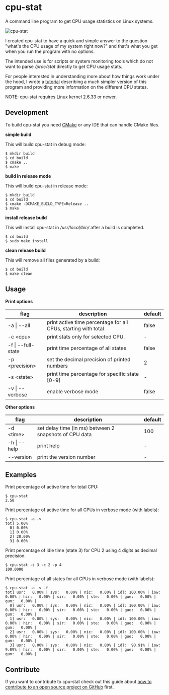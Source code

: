 # cpu-stat
A command line program to get CPU usage statistics on Linux systems.

![cpu-stat](https://github.com/vivaladav/cpu-stat/blob/master/data/imgs/CPU-STAT-logo-256.png?raw=true)

I created cpu-stat to have a quick and simple answer to the question "what's the CPU usage of my system right now?" and that's what you get when you run the program with no options.

The intended use is for scripts or system monitoring tools which do not want to parse */proc/stat* directly to get CPU usage stats.

For people interested in understanding more about how things work under the hood, I wrote a [tutorial](http://blog.davidecoppola.com/2016/12/cpp-program-to-get-cpu-usage-from-command-line-in-linux/) describing a much simpler version of this program and providing more information on the different CPU states.

NOTE: cpu-stat requires Linux kernel 2.6.33 or newer.

## Development
To build cpu-stat you need [CMake](https://cmake.org/) or any IDE that can handle CMake files.

**simple build**

This will build cpu-stat in debug mode:

    $ mkdir build
    $ cd build
    $ cmake ..
    $ make

**build in release mode**

This will build cpu-stat in release mode:

    $ mkdir build
    $ cd build
    $ cmake -DCMAKE_BUILD_TYPE=Release ..
    $ make

**install release build**

This will install cpu-stat in */usr/local/bin/* after a build is completed.

    $ cd build
    $ sudo make install

**clean release build**

This will remove all files generated by a build:

    $ cd build
    $ make clean

## Usage

**Print options**

| flag | description | default |
| ---- | ------------| ------- |
| -a \| --all | print active time percentage for all CPUs, starting with total | false |
| -c \<cpu\> | print stats only for selected CPU. | - |
| -f \| --full-state | print time percentage of all states | false |
| -p \<precision\> | set the decimal precision of printed numbers  | 2 |
|  -s \<state\> |  print time percentage for specific state [0-9]  | - |
| -v \| --verbose | enable verbose mode | false |

**Other options**

| flag | description | default |
| ---- | ------------| ------- |
| -d \<time\> | set delay time (in ms) between 2 snapshots of CPU data  | 100 |
| -h \| --help  | print help  | - |
| --version |  print the version number  | - |

## Examples

Print percentage of active time for total CPU:
```
$ cpu-stat
2.50
```

Print percentage of active time for all CPUs in verbose mode (with labels):
```
$ cpu-stat -a -v
tot] 5.00%
  0] 0.00%
  1] 0.00%
  2] 20.00%
  3] 0.00%
```

Print percentage of idle time (state 3) for CPU 2 using 4 digits as decimal precision:
```
$ cpu-stat -s 3 -c 2 -p 4
100.0000
```

Print percentage of all states for all CPUs in verbose mode (with labels):
```
$ cpu-stat -a -v -f
tot] usr:   0.00% | sys:   0.00% | nic:   0.00% | idl: 100.00% | iow:   0.00% | hir:   0.00% | sir:   0.00% | ste:   0.00% | gue:   0.00% | gun:   0.00% | 
  0] usr:   0.00% | sys:   0.00% | nic:   0.00% | idl: 100.00% | iow:   0.00% | hir:   0.00% | sir:   0.00% | ste:   0.00% | gue:   0.00% | gun:   0.00% | 
  1] usr:   0.00% | sys:   0.00% | nic:   0.00% | idl: 100.00% | iow:   0.00% | hir:   0.00% | sir:   0.00% | ste:   0.00% | gue:   0.00% | gun:   0.00% | 
  2] usr:   0.00% | sys:   0.00% | nic:   0.00% | idl: 100.00% | iow:   0.00% | hir:   0.00% | sir:   0.00% | ste:   0.00% | gue:   0.00% | gun:   0.00% | 
  3] usr:   0.00% | sys:   0.00% | nic:   0.00% | idl:  90.91% | iow:   9.09% | hir:   0.00% | sir:   0.00% | ste:   0.00% | gue:   0.00% | gun:   0.00% |
```

## Contribute

If you want to contribute to cpu-stat check out this guide about [how to contribute to an open source project on GitHub](http://blog.davidecoppola.com/2016/11/howto-contribute-to-open-source-project-on-github/) first.
